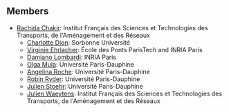 ## Members

* [Rachida Chakir](http://www.ifsttar.fr/menu-haut/annuaire/fiche-personnelle/personne/chakir-rachida/): Institut Français des Sciences et Technologies des Transports, de l'Aménagement et des Réseaux
  * [Charlotte Dion](http://samm.univ-paris1.fr/DION-Charlotte-849): Sorbonne Université
  * [Virginie Ehrlacher](https://team.inria.fr/matherials/team-members/virginie-ehrlacher-galland/): École des Ponts ParisTech and INRIA Paris
  * [Damiano Lombardi](https://team.inria.fr/reo/team-members/damiano-lombardi/): INRIA Paris
  * [Olga Mula](https://www.ceremade.dauphine.fr/~mula/): Université Paris-Dauphine
  * [Angelina Roche](https://www.ceremade.dauphine.fr/~roche/): Université Paris-Dauphine
  * [Robin Ryder](https://www.ceremade.dauphine.fr/~ryder/): Université Paris-Dauphine
  * [Julien Stoehr](https://www.ceremade.dauphine.fr/~stoehr/): Université Paris-Dauphine
  * [Julien Waeytens](http://www.ifsttar.fr/menu-haut/annuaire/fiche-personnelle/personne/waeytens-julien/): Institut Français des Sciences et Technologies des Transports, de l'Aménagement et des Réseaux
